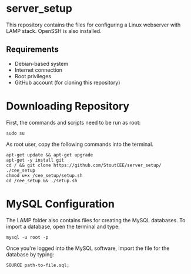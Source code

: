 # server_setup
This repository contains the files for configuring a Linux webserver with LAMP stack. OpenSSH is also installed.

## Requirements ##
 - Debian-based system
 - Internet connection
 - Root privileges
 - GitHub account (for cloning this repository)

# Downloading Repository #
First, the commands and scripts need to be run as root:
```
sudo su
```
As root user, copy the following commands into the terminal. 
```
apt-get update && apt-get upgrade
apt-get -y install git
cd / && git clone https://github.com/StoutCEE/server_setup/ ./cee_setup
chmod u+x /cee_setup/setup.sh
cd /cee_setup && ./setup.sh
```

# MySQL Configuration #
The LAMP folder also contains files for creating the MySQL databases. To import a database, open the terminal and type:
```
mysql -u root -p
```
Once you're logged into the MySQL software, import the file for the database by typing:
```
SOURCE path-to-file.sql;
```
